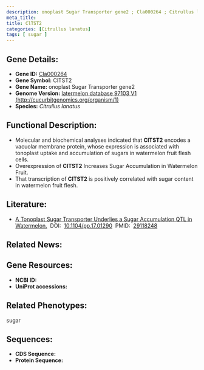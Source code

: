```yaml
---
description: onoplast Sugar Transporter gene2 ; Cla000264 ; Citrullus lanatus
meta_title:
title: ClTST2
categories: [Citrullus lanatus]
tags: [ sugar ]
---
```


## Gene Details:
- **Gene ID:**	[Cla000264]()
- **Gene Symbol:** ClTST2
- **Gene Name:** onoplast Sugar Transporter gene2
- **Genome Version:** [latermelon database 97103 V1 (http://cucurbitgenomics.org/organism/1)]()
- **Species:** *Citrullus lanatus*

## Functional Description:
   - Molecular and biochemical analyses indicated that **ClTST2** encodes a vacuolar membrane protein, whose expression is associated with tonoplast uptake and accumulation of sugars in watermelon fruit flesh cells.
   - Overexpression of **ClTST2** Increases Sugar Accumulation in Watermelon Fruit.
   - That transcription of **ClTST2** is positively correlated with sugar content in watermelon fruit flesh.

## Literature:
   - [A Tonoplast Sugar Transporter Underlies a Sugar Accumulation QTL in Watermelon.]( https://academic.oup.com/plphys/article/176/1/836/6117383?login=true)&nbsp;&nbsp;DOI:&nbsp;&nbsp;[10.1104/pp.17.01290](https://academic.oup.com/plphys/article/176/1/836/6117383?login=true)&nbsp;&nbsp;PMID:&nbsp;&nbsp;[29118248](https://pubmed.ncbi.nlm.nih.gov/29118248/)

## Related News:

## Gene Resources:
- **NCBI ID:** [](https://www.ncbi.nlm.nih.gov/gene/?term=)
- **UniProt accessions:** [](https://www.uniprot.org/uniprotkb//entry)

## Related Phenotypes:
sugar

## Sequences:
- **CDS Sequence:**
- **Protein Sequence:**
